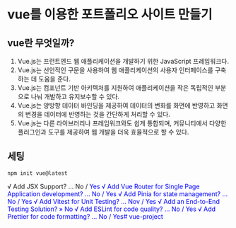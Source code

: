 # vue를 이용한 포트폴리오 사이트 만들기

## vue란 무엇일까? 

1) Vue.js는 프런트엔드 웹 애플리케이션을 개발하기 위한 JavaScript 프레임워크다.
2) Vue.js는 선언적인 구문을 사용하여 웹 애플리케이션의 사용자 인터페이스를 구축하는 데 도움을 준다.
3) Vue.js는 컴포넌트 기반 아키텍처를 지원하여 애플리케이션을 작은 독립적인 부분으로 나눠 개발하고 유지보수할 수 있다.
4) Vue.js는 양방향 데이터 바인딩을 제공하여 데이터의 변화를 화면에 반영하고 화면의 변경을 데이터에 반영하는 것을 간단하게 처리할 수 있다.
5) Vue.js는 다른 라이브러리나 프레임워크와도 쉽게 통합되며, 커뮤니티에서 다양한 플러그인과 도구를 제공하여 웹 개발을 더욱 효율적으로 할 수 있다.

## 세팅
`npm init vue@latest`

√ Add JSX Support? ... No / <span style="color: blue">Yes<span>
√ Add Vue Router for Single Page Application development? ... No / <span style="color: blue">Yes<span>
√ Add Pinia for state management? ... <span style="color: blue">No<span> / Yes
√ Add Vitest for Unit Testing? ... <span style="color: blue">Nov / Yes
√ Add an End-to-End Testing Solution? » No
√ Add ESLint for code quality? ... No / <span style="color: blue">Yes<span>
√ Add Prettier for code formatting? ... No / <span style="color: blue">Yes<span>#   v u e - p r o j e c t  
 